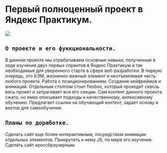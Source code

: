 # **Первый полноценный проект в Яндекс Практикум.**
![](https://github.com/AVEINDOMINUSNOX/how-to-learn/blob/5dbb0b525553b4af1992d71a2468a39297e8b585/gif%20for%20readme.gif)
## `О проекте и его функциональности.`
  В данном проекте мы отрабатываем основные навыки, полученные в ходе изучения двух первых спринтов в Яндекс Практикум и так необходимые для уверенного старта в сфере веб-разработки. В первую очередь, это БЭМ, жизненно-важный элемент и неотъемлемая часть любого проекта. Работа с позиционированием. Создание кейфреймов и анимаций. Отдельным столпом стоит flexbox, который проходит сквозь весь проект и затрагивает все его секции.
  Сам контент данного проекта сжато, но емко описывает подходы к качественному, интенсивному обучению. Предлагает ссылки на обучающий контент, задает основу и вектор для самообучения.

## `Планы по доработке.`
Сделать сайт еще более интерактивным, посредством анимации отдельных элементов.
Прикрутить к нему JS, по мере его изучения.
Сделать сайт кроссбраузерным.
